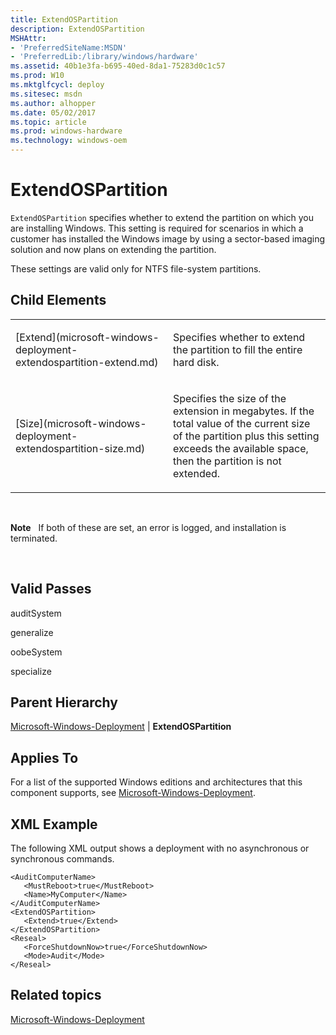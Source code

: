 ```yaml
---
title: ExtendOSPartition
description: ExtendOSPartition
MSHAttr:
- 'PreferredSiteName:MSDN'
- 'PreferredLib:/library/windows/hardware'
ms.assetid: 40b1e3fa-b695-40ed-8da1-75283d0c1c57
ms.prod: W10
ms.mktglfcycl: deploy
ms.sitesec: msdn
ms.author: alhopper
ms.date: 05/02/2017
ms.topic: article
ms.prod: windows-hardware
ms.technology: windows-oem
---
```


# ExtendOSPartition


`ExtendOSPartition` specifies whether to extend the partition on which you are installing Windows. This setting is required for scenarios in which a customer has installed the Windows image by using a sector-based imaging solution and now plans on extending the partition.

These settings are valid only for NTFS file-system partitions.

## Child Elements


<table>
<colgroup>
<col width="50%" />
<col width="50%" />
</colgroup>
<tbody>
<tr class="odd">
<td><p>[Extend](microsoft-windows-deployment-extendospartition-extend.md)</p></td>
<td><p>Specifies whether to extend the partition to fill the entire hard disk.</p></td>
</tr>
<tr class="even">
<td><p>[Size](microsoft-windows-deployment-extendospartition-size.md)</p></td>
<td><p>Specifies the size of the extension in megabytes. If the total value of the current size of the partition plus this setting exceeds the available space, then the partition is not extended.</p></td>
</tr>
</tbody>
</table>

 

**Note**  
If both of these are set, an error is logged, and installation is terminated.

 

## Valid Passes


auditSystem

generalize

oobeSystem

specialize

## Parent Hierarchy


[Microsoft-Windows-Deployment](microsoft-windows-deployment.md) | **ExtendOSPartition**

## Applies To


For a list of the supported Windows editions and architectures that this component supports, see [Microsoft-Windows-Deployment](microsoft-windows-deployment.md).

## XML Example


The following XML output shows a deployment with no asynchronous or synchronous commands.

``` syntax
<AuditComputerName>
   <MustReboot>true</MustReboot>
   <Name>MyComputer</Name>
</AuditComputerName>
<ExtendOSPartition>
   <Extend>true</Extend>
</ExtendOSPartition>
<Reseal>
   <ForceShutdownNow>true</ForceShutdownNow>
   <Mode>Audit</Mode>
</Reseal>
```

## Related topics


[Microsoft-Windows-Deployment](microsoft-windows-deployment.md)

 

 







